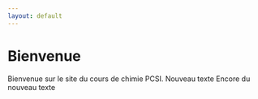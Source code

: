 ```yaml
---
layout: default
---
```


# Bienvenue

Bienvenue sur le site du cours de chimie PCSI.
Nouveau texte
Encore du nouveau texte